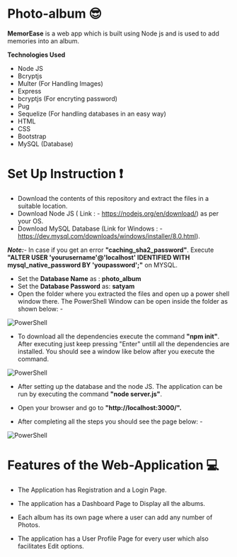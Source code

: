 # Photo-album :sunglasses:

**MemorEase** is a web app which is built using Node js and is used to add memories into an album. 


**Technologies Used**
+ Node JS 
+ Bcryptjs
+ Multer (For Handling Images)
+ Express
+ bcryptjs (For encryting password)
+ Pug
+ Sequelize (For handling databases in an easy way)
+ HTML
+ CSS
+ Bootstrap
+ MySQL (Database)


# Set Up Instruction :exclamation:
+ Download the contents of this repository and extract the files in a suitable location.
+ Download Node JS ( Link : - https://nodejs.org/en/download/) as per your OS.
+ Download MySQL Database (Link for Windows : - https://dev.mysql.com/downloads/windows/installer/8.0.html).

**_Note:_**- In case if you get an error **"caching_sha2_password"**. Execute **"ALTER USER 'yourusername'@'localhost' IDENTIFIED WITH mysql_native_password BY 'youpassword';"** on MYSQL.

+ Set the **Database Name** as :  **photo_album**
+ Set the **Database Password** as: **satyam**
+ Open the folder where you extracted the files and open up a power shell window there. The PowerShell Window can be open inside the folder as shown below: - 

![](https://github.com/SatyamJindal/MemorEase/blob/master/screenshots/Screenshot%20(28).png "PowerShell")

+ To download all the dependencies execute the command **"npm init"**. After executing just keep pressing "Enter" untill all the dependencies are installed. You should see a window like below after you execute the command.


![](https://github.com/SatyamJindal/MemorEase/blob/master/screenshots/Screenshot%20(30).png "PowerShell")

+ After setting up the database and the node JS. The application can be run by executing the command **"node server.js"**.
+ Open your browser and go to **"http://localhost:3000/".**

+ After completing all the steps you should see the page below: - 

![](https://github.com/SatyamJindal/MemorEase/blob/master/screenshots/memor_ease.PNG "PowerShell")

# Features of the Web-Application :computer:

+ The Application has Registration and a Login Page.


+ The application has a Dashboard Page to Display all the albums.
+ Each album has its own page where a user can add any number of Photos.
+ The application has a User Profile Page for every user which also facilitates Edit options.
















